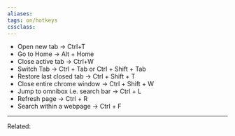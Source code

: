 ```yaml
---
aliases:
tags: on/hotkeys
cssclass:
---
```


-   Open new tab → Ctrl+T 
-   Go to Home → Alt + Home 
-   Close active tab → Ctrl+W 
-   Switch Tab → Ctrl + Tab or Ctrl + Shift + Tab 
-   Restore last closed tab → Ctrl + Shift + T 
-   Close entire chrome window → Ctrl + Shift + W 
-   Jump to omnibox i.e. search bar → Ctrl + L 
-   Refresh page → Ctrl + R 
-   Search within a webpage → Ctrl + F 

---
Related:


